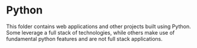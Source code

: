# Python
This folder contains web applications and other projects built using Python. Some leverage a full stack of technologies, while others make use of fundamental python features and are not full stack applications.
